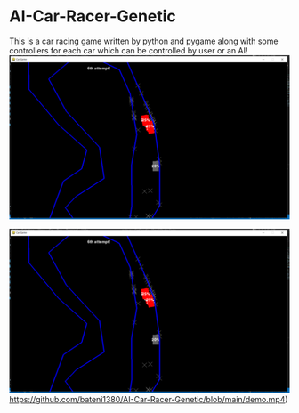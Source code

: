 # AI-Car-Racer-Genetic
This is a car racing game written by python and pygame along with some controllers for each car which can be controlled by user or an AI!
![](https://github.com/bateni1380/AI-Car-Racer-Genetic/blob/main/Capture.PNG)

[![Alt text](https://github.com/bateni1380/AI-Car-Racer-Genetic/blob/main/Capture.PNG)](https://github.com/bateni1380/AI-Car-Racer-Genetic/blob/main/demo.mp4)https://github.com/bateni1380/AI-Car-Racer-Genetic/blob/main/demo.mp4)
